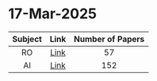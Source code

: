 # 17-Mar-2025

| Subject | Link | Number of Papers |
|:-----:|:----:|:----------------:|
| RO | [Link](https://github.com/KJaebye/EmbodiedAI-Robotics-arXiv-Daily-Reporter/tree/main/17-Mar-2025/RO) | 57 |
| AI | [Link](https://github.com/KJaebye/EmbodiedAI-Robotics-arXiv-Daily-Reporter/tree/main/17-Mar-2025/AI) | 152 |
